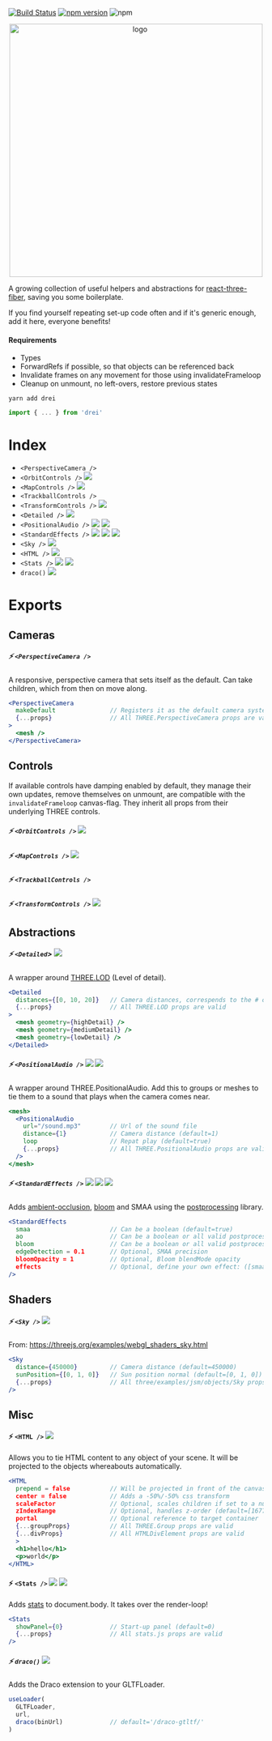[![Build Status](https://travis-ci.org/react-spring/drei.svg?branch=master)](https://travis-ci.org/react-spring/drei) [![npm version](https://badge.fury.io/js/drei.svg)](https://badge.fury.io/js/drei) ![npm](https://img.shields.io/npm/dt/drei.svg)

<p align="center">
    <img width="500" src="https://imgur.com/arDsXO6.jpg" alt="logo" />
</p>

A growing collection of useful helpers and abstractions for [react-three-fiber](https://github.com/react-spring/react-three-fiber), saving you some boilerplate.

If you find yourself repeating set-up code often and if it's generic enough, add it here, everyone benefits!

#### Requirements

- Types
- ForwardRefs if possible, so that objects can be referenced back
- Invalidate frames on any movement for those using invalidateFrameloop
- Cleanup on unmount, no left-overs, restore previous states

```
yarn add drei
```

```jsx
import { ... } from 'drei'
```

# Index

- `<PerspectiveCamera />`
- `<OrbitControls />` [![](https://img.shields.io/badge/-codesandbox-blue)](https://codesandbox.io/s/r3f-contact-shadow-h5xcw)
- `<MapControls />` [![](https://img.shields.io/badge/-codesandbox-blue)](https://codesandbox.io/s/react-three-fiber-map-mkq8e)
- `<TrackballControls />`
- `<TransformControls />` [![](https://img.shields.io/badge/-codesandbox-blue)](https://codesandbox.io/s/r3f-drei-transformcontrols-hc8gm)
- `<Detailed />` [![](https://img.shields.io/badge/-codesandbox-blue)](https://codesandbox.io/s/r3f-drei-detailed-dep1v)
- `<PositionalAudio />` [![](https://img.shields.io/badge/-codesandbox-blue)](https://codesandbox.io/s/r3f-drei-positionalaudio-yi1o0) ![](https://img.shields.io/badge/-suspense-brightgreen)
- `<StandardEffects />` [![](https://img.shields.io/badge/-codesandbox-blue)](https://codesandbox.io/s/r3f-drei-standardeffects-frcmm) ![](https://img.shields.io/badge/-suspense-brightgreen) ![](https://img.shields.io/badge/-useFrame-red)
- `<Sky />` [![](https://img.shields.io/badge/-codesandbox-blue)](https://codesandbox.io/s/r3f-sky-3q4ev)
- `<HTML />` [![](https://img.shields.io/badge/-codesandbox-blue)](https://codesandbox.io/s/r3f-suspense-zu2wo)
- `<Stats />` [![](https://img.shields.io/badge/-codesandbox-blue)](https://codesandbox.io/s/r3f-drei-stats-8p4ph) ![](https://img.shields.io/badge/-useFrame-red)
- `draco()` [![](https://img.shields.io/badge/-codesandbox-blue)](https://codesandbox.io/s/r3f-contact-shadow-h5xcw)

# Exports

## Cameras

##### ⚡️ `<PerspectiveCamera />`

A responsive, perspective camera that sets itself as the default. Can take children, which from then on move along.

```jsx
<PerspectiveCamera
  makeDefault               // Registers it as the default camera system-wide (default=true)
  {...props}                // All THREE.PerspectiveCamera props are valid
>
  <mesh />
</PerspectiveCamera>
```

## Controls

If available controls have damping enabled by default, they manage their own updates, remove themselves on unmount, are compatible with the `invalidateFrameloop` canvas-flag. They inherit all props from their underlying THREE controls.

##### ⚡️ `<OrbitControls />` [![](https://img.shields.io/badge/-codesandbox-blue)](https://codesandbox.io/s/r3f-contact-shadow-h5xcw)

##### ⚡️ `<MapControls />` [![](https://img.shields.io/badge/-codesandbox-blue)](https://codesandbox.io/s/react-three-fiber-map-mkq8e)

##### ⚡️ `<TrackballControls />`

##### ⚡️ `<TransformControls />` [![](https://img.shields.io/badge/-codesandbox-blue)](https://codesandbox.io/s/r3f-drei-transformcontrols-hc8gm)

## Abstractions

##### ⚡️ `<Detailed`> [![](https://img.shields.io/badge/-codesandbox-blue)](https://codesandbox.io/s/r3f-drei-detailed-dep1v)

A wrapper around [THREE.LOD](https://threejs.org/docs/index.html#api/en/objects/LOD) (Level of detail).

```jsx
<Detailed
  distances={[0, 10, 20]}   // Camera distances, correspends to the # of the children
  {...props}                // All THREE.LOD props are valid
>
  <mesh geometry={highDetail} />
  <mesh geometry={mediumDetail} />
  <mesh geometry={lowDetail} />
</Detailed>
```

##### ⚡️ `<PositionalAudio />` [![](https://img.shields.io/badge/-codesandbox-blue)](https://codesandbox.io/s/r3f-drei-positionalaudio-yi1o0) ![](https://img.shields.io/badge/-suspense-brightgreen)

A wrapper around THREE.PositionalAudio. Add this to groups or meshes to tie them to a sound that plays when the camera comes near.

```jsx
<mesh>
  <PositionalAudio
    url="/sound.mp3"        // Url of the sound file
    distance={1}            // Camera distance (default=1)
    loop                    // Repat play (default=true)
    {...props}              // All THREE.PositionalAudio props are valid
  />
</mesh>
```

##### ⚡️ `<StandardEffects />` [![](https://img.shields.io/badge/-codesandbox-blue)](https://codesandbox.io/s/r3f-drei-standardeffects-frcmm) ![](https://img.shields.io/badge/-suspense-brightgreen) ![](https://img.shields.io/badge/-useFrame-red)

Adds [ambient-occlusion](https://vanruesc.github.io/postprocessing/public/docs/class/src/effects/SSAOEffect.js~SSAOEffect.html#instance-constructor-constructor), [bloom](https://vanruesc.github.io/postprocessing/public/docs/class/src/effects/BloomEffect.js~BloomEffect.html#instance-constructor-constructor) and SMAA using the [postprocessing](https://github.com/vanruesc/postprocessing) library.

```jsx
<StandardEffects
  smaa                      // Can be a boolean (default=true)
  ao                        // Can be a boolean or all valid postprocessing AO props (default=true)
  bloom                     // Can be a boolean or all valid postprocessing Bloom props (default=true)
  edgeDetection = 0.1       // Optional, SMAA precision
  bloomOpacity = 1          // Optional, Bloom blendMode opacity
  effects                   // Optional, define your own effect: ([smaa, ao, bloom]) => [...effects]
/>
```

## Shaders

##### ⚡️ `<Sky />` [![](https://img.shields.io/badge/-codesandbox-blue)](https://codesandbox.io/s/r3f-sky-3q4ev)

From: https://threejs.org/examples/webgl_shaders_sky.html

```jsx
<Sky
  distance={450000}         // Camera distance (default=450000)
  sunPosition={[0, 1, 0]}   // Sun position normal (default=[0, 1, 0])
  {...props}                // All three/examples/jsm/objects/Sky props are valid
/>
```

## Misc

#### ⚡️ `<HTML />` [![](https://img.shields.io/badge/-codesandbox-blue)](https://codesandbox.io/s/r3f-suspense-zu2wo)

Allows you to tie HTML content to any object of your scene. It will be projected to the objects whereabouts automatically.

```jsx
<HTML
  prepend = false           // Will be projected in front of the canvas
  center = false            // Adds a -50%/-50% css transform
  scaleFactor               // Optional, scales children if set to a number (default=undefined)
  zIndexRange               // Optional, handles z-order (default=[16777271, 0])
  portal                    // Optional reference to target container
  {...groupProps}           // All THREE.Group props are valid
  {...divProps}             // All HTMLDivElement props are valid
  >
  <h1>hello</h1>
  <p>world</p>
</HTML>
```

#### ⚡️ `<Stats />` [![](https://img.shields.io/badge/-codesandbox-blue)](https://codesandbox.io/s/r3f-drei-stats-8p4ph) ![](https://img.shields.io/badge/-useFrame-red)

Adds [stats](https://github.com/mrdoob/stats.js/) to document.body. It takes over the render-loop!

```jsx
<Stats
  showPanel={0}             // Start-up panel (default=0)
  {...props}                // All stats.js props are valid
/>
```

##### ⚡️ `draco()` [![](https://img.shields.io/badge/-codesandbox-blue)](https://codesandbox.io/s/r3f-contact-shadow-h5xcw)

Adds the Draco extension to your GLTFLoader.

```jsx
useLoader(
  GLTFLoader,
  url,
  draco(binUrl)             // default='/draco-gtltf/'
)
```
